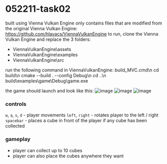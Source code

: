 # 052211-task02
built using Vienna Vulkan Engine
only contains files that are modified from the original Vienna Vulkan Engine: https://github.com/hlavacs/ViennaVulkanEngine
to run, clone the Vienna Vulkan Engine and replace the 3 folders:
* ViennaVulkanEngine\assets
* ViennaVulkanEngine\examples
* ViennaVulkanEngine\src

run the following command in ViennaVulkanEngine:
build_MVC.cmd\n
cd build\n
cmake --build . --config Debug\n
cd ..\n
build\examples\game\Debug\game.exe

the game should launch and look like this:
![image](https://github.com/user-attachments/assets/1c4e1b0c-3b71-44f5-b4d0-23bcdf9d4afe)
![image](https://github.com/user-attachments/assets/142c27f5-9388-4616-8b17-23744273ed81)
![image](https://github.com/user-attachments/assets/c4ec698f-d742-45ca-ad24-366544677566)

### controls
`w`, `a`, `s`, `d` - player movements
`left`, `right` - rotates player to the left / right
`spacebar` - places a cube in front of the player if any cube has been collected

### gameplay
* player can collect up to 10 cubes
* player can also place the cubes anywhere they want
